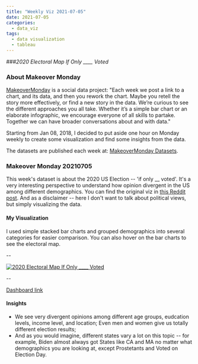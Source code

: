 ```yaml
---
title: "Weekly Viz 2021-07-05"
date: 2021-07-05
categories:
  - data_viz
tags:
  - data visualization
  - tableau
---
```


###*2020 Electoral Map If Only ____ Voted*


### About Makeover Monday

[MakeoverMonday](http://www.makeovermonday.co.uk/) is a social data project:
"Each week we post a link to a chart, and its data, and then you rework the chart.
Maybe you retell the story more effectively, or find a new story in the data.
We’re curious to see the different approaches you all take. Whether it’s a simple bar chart or an elaborate infographic, we encourage everyone of all skills to partake.
Together we can have broader conversations about and with data."

Starting from Jan 08, 2018, I decided to put aside one hour on Monday weekly to create some visualization and find some insights from the data.

The datasets are published each week at: [MakeoverMonday Datasets](http://www.makeovermonday.co.uk/data/).

### Makeover Monday 20210705

This week's dataset is about the 2020 US Election -- 'if only __ voted'. It's a very interesting perspective to understand how opinion divergent in the US among different demographics. You can find the original viz in [this Reddit post](https://www.reddit.com/r/dataisbeautiful/comments/kji3wx/oc_2020_electoral_map_if_only_voted_breakdown_by/). And as a disclaimer -- here I don't want to talk about political views, but simply visualizing the data.  

#### My Visualization

I used simple stacked bar charts and grouped demographics into several categories for easier comparison. You can also hover on the bar charts to see the electoral map.  

--  
<div class='tableauPlaceholder' id='viz1625533540638' style='position: relative'>
  <noscript><a href='#'>
    <img alt='2020 Electoral Map If Only ____ Voted ' src='https:&#47;&#47;public.tableau.com&#47;static&#47;images&#47;Ma&#47;MakeOverMonday202107052020ElectoralMapIfOnly____Voted&#47;2020ElectoralMapIfOnly____Voted&#47;1_rss.png' style='border: none' />
    </a></noscript>
  <object class='tableauViz'  style='display:none;'>
    <param name='host_url' value='https%3A%2F%2Fpublic.tableau.com%2F' />
    <param name='embed_code_version' value='3' /> 
    <param name='site_root' value='' />
    <param name='name' value='MakeOverMonday202107052020ElectoralMapIfOnly____Voted&#47;2020ElectoralMapIfOnly____Voted' />
    <param name='tabs' value='no' />
    <param name='toolbar' value='yes' />
    <param name='static_image' value='https:&#47;&#47;public.tableau.com&#47;static&#47;images&#47;Ma&#47;MakeOverMonday202107052020ElectoralMapIfOnly____Voted&#47;2020ElectoralMapIfOnly____Voted&#47;1.png' />
    <param name='animate_transition' value='yes' />
    <param name='display_static_image' value='yes' />
    <param name='display_spinner' value='yes' />
    <param name='display_overlay' value='yes' />
    <param name='display_count' value='yes' />
    <param name='language' value='en-US' />
  </object></div>          
  <script type='text/javascript'>            
  var divElement = document.getElementById('viz1625533540638');
  var vizElement = divElement.getElementsByTagName('object')[0];        
  if ( divElement.offsetWidth > 800 ) { vizElement.style.width='800px';vizElement.style.height='627px';} else if ( divElement.offsetWidth > 500 ) { vizElement.style.width='800px';vizElement.style.height='627px';} else { vizElement.style.width='100%';vizElement.style.height='727px';}    
  var scriptElement = document.createElement('script');             
  scriptElement.src = 'https://public.tableau.com/javascripts/api/viz_v1.js';   
  vizElement.parentNode.insertBefore(scriptElement, vizElement);           
</script>
  
--  

[Dashboard link](https://public.tableau.com/views/MakeOverMonday202107052020ElectoralMapIfOnly____Voted/2020ElectoralMapIfOnly____Voted?:language=en-US&:display_count=n&:origin=viz_share_link)
  
#### Insights
* We see very divergent opinions among different age groups, eudcation levels, income level, and location; Even men and women give us totally different election results;  
* And as you would imagine, different states vary a lot on this topic -- for example, Biden almost always got States like CA and MA no matter what demographics you are looking at, except Prostetants and Voted on Election Day.  

